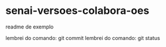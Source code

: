 # senai-versoes-colabora-oes

readme de exemplo


lembrei do comando: git commit
lembrei do comando: git status


